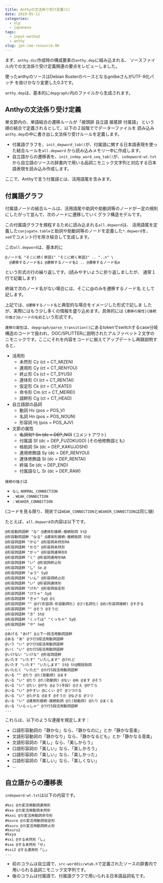 ```yaml
---
title: Anthyの文法係り受け定義(1)
date: 2019-05-11
categories:
  - nlp
  - japanese
tags:
  - input-method
  - anthy
slug: jpn-ime-resource-06
---
```

<!-- vim: se ai tw=79: -->

まず、`anthy.dic`作成時の構成要素の`anthy.dep`に組み込まれる、
ソースファイル内での文法係り受け定義関連の要点をレビューしました。

使ったanthyのソースはDebian BusterのベースとなるgniibeさんがUTF-8化パッチ
を掛けかなり変更した0.3です。

`anthy.dep`は、基本的に`depgraph/`内のファイルから生成されます。

## Anthyの文法係り受け定義

単文節内の、単語結合の遷移ルールが「接頭辞 自立語 接尾辞 付属語」
という順の結合で定義されるとして、以下の２段階ででデーターファイルを
読み込み`anthy.dep`の中に書き出し文法係り受けルールを定義します。

* 付属語グラフを、`init_depword_tab()`が、付属語に関する日本語表現を使った結合ルールを`all.depword` から読み込みメモリー中に作成します。
* 自立語からの遷移表を、`init_indep_word_seq_tab()`が、`indepword-wt.txt`から自立語のソースの辞書内で用いる品詞ニモニック文字列と対応する日本語表現を読み込み作成します。

ここで、Anthyで言う付属語とは、活用語尾を含みます。

## 付属語グラフ

付属語ノードの結合ルールは、活用語尾や助詞や助動詞等のノードが一定の規則
にしたがって並んで、次のノードに遷移していくグラフ構造モデルです。

この付属語グラフを規程するために読み込まれる`all.depword`は、
活用語尾を定義した`conjugate.table`と助詞や助動詞等のノードを定義した`*.depword`を、
`sed`でコメント行を除き結合して生成します。

この`all.depword`は、基本的に

```
@ノード名 "そこに続く単語1" "そこに続く単語2" .. "..n" \
  @遷移するノード名1 @遷移するノード名2 .. @遷移するノード名m
```
という形式の行の繰り返しです。(読みやすいように折り返しましたが、
通常１行で記載します)

終端で次のノード名がない場合には、そこに@のみを遷移するノード名
として記します。

上記では、`@遷移するノード名`と典型的な場合をイメージした形式で記しま
したが、実際にはもう少し多くの情報を盛り込めます。具体的には
`{遷移の属性}{接続の強さ}@ノードの名前`という形式です。

`遷移の属性`は、`depgraph/parse_transition()`にあるtokenでswitchするcase分岐
構造のコードで扱われ、DOC/SPLITTERに説明されたアルファベット２文字の
ニモニックです。ここにそれを内容をコードに揃えてアップデートし再録説明すると、

* 活用形
    * 未然形 Cz (ct = CT_MIZEN)
    * 連用形 Cy (ct = CT_RENYOU)
    * 終止形 Cs (ct = CT_SYUSI)
    * 連体形 Ct (ct = CT_RENTAI)
    * 仮定形 Ck (ct = CT_KATEI)
    * 命令形 Cm (ct = CT_MEIREI)
    * 語幹形 Cg (ct = CT_HEAD)
* 自立語部の品詞
    * 動詞   Hv (pos = POS_V)
    * 名詞   Hn (pos = POS_NOUN)
    * 形容詞 Hj (pos = POS_AJV)
* 文節の属性
    * <s>名詞句? Sn (dc = DEP_NO)</s> (コメントアウト)
    * 付属語     Sf (dc = DEP_FUZOKUGO) (その他修飾語とも)
    * 格助詞     Sk (dc = DEP_KAKUJOSHI)
    * 連用修飾語 Sy (dc = DEP_RENYOU)
    * 連体修飾語 St (dc = DEP_RENTAI)
    * 終端       Se (dc = DEP_END)
    * 付属語なし Sr (dc = DEP_RAW)

`接続の強さ`は

* `なし` `NORMAL_CONNECTION`
* `.`    `WEAK_CONNECTION`
* `:`    `WEAKER_CONNECTION`

(コードを見る限り、現状では`WEAK_CONNECTION`と`WEAKER_CONNECTION`は同じ値)

たとえば、`all.depword`の内容は以下です。

```
@形容動詞語幹 "な" @連体形接続-接続助詞 St@
@形容動詞語幹 "なる" @連体形接続-接続助詞 St@
@形容詞語幹 "から" @形容詞未然形RA
@形容詞語幹 "かろ" @形容詞未然形
@形容詞語幹 "かっ" @形容詞連用形D
@形容詞語幹 "く" @形容詞連用形NA
@形容詞語幹 "い" @形容詞終止形
@形容詞語幹 "し" Se.@
@形容詞語幹 "ゅう" Sy@
@形容詞語幹 "いん" @形容詞終止形
@形容詞語幹 "い" @形容詞連体形
@形容詞語幹 "けれ" @形容詞仮定形
@形容詞語幹 "けりゃ" Sy@
@形容詞語幹 "きゃ" Sy@ @と
@形容詞語幹 "" @げ(形容詞-形容動詞化) @さ(名詞化) @め(形容詞接続) @すぎる
@形容詞語幹 "" @そう @そうだ
@形容詞語幹 "き" St@
@形容詞語幹 "くっては" "くっちゃ" Sy@
@形容詞語幹 "や" Se@
...
@あげる "あげ" @上下一段活用動詞語幹
@ある "あ" @ラ行5段活用動詞語幹
@いう "い" @ワ行5段活用動詞語幹
@いく "い" @カ行5段活用動詞語幹
@いけない "いけな" @形容詞語幹
@いたす "いたす" "いたします" @けれど
@いたす "いたす" "いたします" St@ St@間投助詞
@いただく "いただ" @カ行5段活用動詞語幹
@いる "" @たり @た(助動詞) @ます
@いる "い" @たり @た(助動詞) @ない @ぬ @ます @そう
@いる "い" @たい @がち @よう(手段) @さえ @がてら
@いる "い" @やすい @にくい @て @つづける
@いる "い" @たがる @ます @そうだ @なさる @つつ
@いる "い" @連用形接続-接続助詞 @た(助動詞) @たり @まくる
@いる "いらっしゃ" @ラ行5段活用動詞語幹
...
```

これらは、以下のような連接を規定します：

* 口語形容動詞の「静かな」なら、「静かなのに」とか「静かな音楽」
* 文語形容動詞の「静かなり」なら、「静かなるども」とか「静かなる音楽」
* 文語形容詞の「美し」なら、「美しからう」
* 口語形容詞の「美しい」なら、「美しかろう」
* 口語形容詞の「美しい」なら、「美しかった」
* 口語形容詞の「美しい」なら、「美しくない」
* ...


## 自立語からの遷移表

`indepword-wt.txt`は以下の内容です。

```
#kxi @カ変活用動詞連用形
#kxo @カ変活用動詞未然形
#kxoi @カ変活用動詞命令形
#kxure @カ変活用動詞仮定形
#kxuru @カ変活用動詞終止形
#kxuru2
#kxya
#sxi @する未然形「し」
#sxe @する未然形「せ」
#sxi2 @する連用形「し」
...
```

* 前のコラムは自立語で、`src-worddic/wtab.h`で定義されたソースの辞書内で用いられる品詞ニモニック文字列です。
* 後のコラムは付属語で、付属語グラフで用いられる日本語品詞名です。
